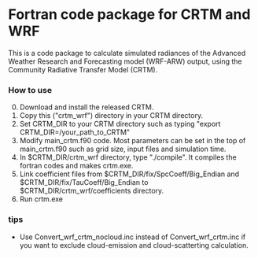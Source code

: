 # Fortran code package for CRTM and WRF
This is a code package to calculate simulated radiances of the Advanced Weather Research and Forecasting model (WRF-ARW) output, using the Community Radiative Transfer Model (CRTM).

### How to use
0. Download and install the released CRTM.
1. Copy this ("crtm_wrf") directory in your CRTM directory.
2. Set CRTM_DIR to your CRTM directory such as typing "export CRTM_DIR=/your_path_to_CRTM"
3. Modify main_crtm.f90 code. 
   Most parameters can be set in the top of main_crtm.f90 such as grid size, input files and simulation time.
4. In $CRTM_DIR/crtm_wrf directory, type "./compile". It compiles the fortran codes and makes crtm.exe.
5. Link coefficient files from $CRTM_DIR/fix/SpcCoeff/Big_Endian and $CRTM_DIR/fix/TauCoeff/Big_Endian to $CRTM_DIR/crtm_wrf/coefficients directory.
6. Run crtm.exe

### tips
- Use Convert_wrf_crtm_nocloud.inc instead of Convert_wrf_crtm.inc if you want to exclude cloud-emission and cloud-scatterting calculation. 
